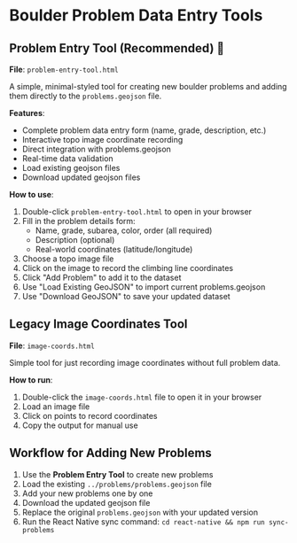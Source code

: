 # Boulder Problem Data Entry Tools

## Problem Entry Tool (Recommended) 🌟

**File**: `problem-entry-tool.html`

A simple, minimal-styled tool for creating new boulder problems and adding them directly to the `problems.geojson` file.

**Features**:
- Complete problem data entry form (name, grade, description, etc.)
- Interactive topo image coordinate recording
- Direct integration with problems.geojson
- Real-time data validation
- Load existing geojson files
- Download updated geojson files

**How to use**:
1. Double-click `problem-entry-tool.html` to open in your browser
2. Fill in the problem details form:
   - Name, grade, subarea, color, order (all required)
   - Description (optional)
   - Real-world coordinates (latitude/longitude)
3. Choose a topo image file
4. Click on the image to record the climbing line coordinates
5. Click "Add Problem" to add it to the dataset
6. Use "Load Existing GeoJSON" to import current problems.geojson
7. Use "Download GeoJSON" to save your updated dataset

## Legacy Image Coordinates Tool

**File**: `image-coords.html`

Simple tool for just recording image coordinates without full problem data.

**How to run**:
1. Double-click the `image-coords.html` file to open it in your browser  
2. Load an image file
3. Click on points to record coordinates
4. Copy the output for manual use

## Workflow for Adding New Problems

1. Use the **Problem Entry Tool** to create new problems
2. Load the existing `../problems/problems.geojson` file
3. Add your new problems one by one
4. Download the updated geojson file
5. Replace the original `problems.geojson` with your updated version
6. Run the React Native sync command: `cd react-native && npm run sync-problems`
